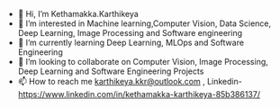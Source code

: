 - 👋 Hi, I’m Kethamakka.Karthikeya
- 👀 I’m interested in Machine learning,Computer Vision, Data Science, Deep Learning, Image Processing and Software engineering
- 🌱 I’m currently learning Deep Learning, MLOps and Software Engineering
- 💞️ I’m looking to collaborate on Computer Vision, Image Processing, Deep Learning and Software Engineering Projects
- 📫 How to reach me karthikeya.kkr@outlook.com , Linkedin- https://www.linkedin.com/in/kethamakka-karthikeya-85b386137/


<!---
Ksharma1998/Ksharma1998 is a ✨ special ✨ repository because its `README.md` (this file) appears on your GitHub profile.
You can click the Preview link to take a look at your changes.
--->
